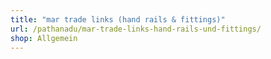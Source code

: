 ```yaml
---
title: "mar trade links (hand rails & fittings)"
url: /pathanadu/mar-trade-links-hand-rails-und-fittings/
shop: Allgemein
---
```

